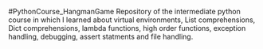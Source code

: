 #PythonCourse_HangmanGame
Repository of the intermediate python course in which I learned about virtual environments, List comprehensions, Dict comprehensions, lambda functions, high order functions, exception handling, debugging, assert statments and file handling.